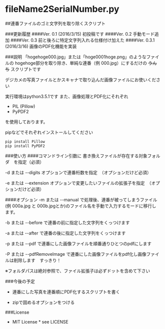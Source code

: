 # fileName2SerialNumber.py
##連番ファイルのゴミ文字列を取り除くスクリプト

###更新履歴
####Ver. 0.1 (2016/3/15)
初投稿です
####Ver. 0.2
手動モード追加
####Ver. 0.3
前と後ろに特定文字列入れる仕様付け加えた
####Ver. 0.3.1 (2016/3/16)
画像のPDF化機能を実装

###説明
「hogehoge000.jpg」または「hoge0001hoge.png」のようなファイルの
hogehoge部分を取り除き、単純な連番（例 000.jpg）にするだけの
~~うんち~~ スクリプトです

デジカメの写真ファイルとかスキャナで取り込んだ画像ファイルにお使いください

実行環境はpython3.5.1です
また、画像処理とPDF化にそれぞれ
- PIL (Pillow)
- PyPDF2

を使用しております。

pipなどでそれぞれインストールしてください

```bash:
pip install Pillow
pip install PyPDF2
```

###使い方 
####コマンドライン引数に
書き換えファイルが存在する対象フォルダ　を指定（必須）

-d または --digits オプションで連番桁数を指定　（オプションだけど必須）

-e または --extension オプションで変更したいファイルの拡張子を指定　（オプションだけど必須）


####オプション
-m または --manual で処理後、連番が被ってしまうファイル(例 000a.jpg と 000b.jpgとか)のファイル名を手動で入力するモードに移行します。

-b または --before で連番の前に指定した文字列をくっつけます

-a または --after で連番の後に指定した文字列をくっつけます

-p または --pdf で連番にした画像ファイルを順番通りひとつのpdfにします

-P または --pdfRemoveImage で連番にした画像ファイルをpdf化し画像ファイルは削除します　すっきり！


※フォルダパスは絶対参照で、ファイル拡張子は必ずドットを含めて下さい　　

###今後の予定
- 連番にした写真を連番順にPDF化するスクリプトを書く

- zipで固めるオプションをつける

###License
* MIT License
      * see LICENSE 
